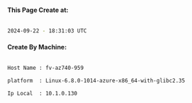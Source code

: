 
   
#### This Page Create at:

```bash

2024-09-22 - 18:31:03 UTC

```

#### Create By Machine:

```bash

Host Name : fv-az740-959

platform  : Linux-6.8.0-1014-azure-x86_64-with-glibc2.35

Ip Local  : 10.1.0.130

```

